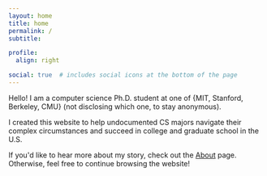 ```yaml
---
layout: home
title: home
permalink: /
subtitle:

profile:
  align: right

social: true  # includes social icons at the bottom of the page
---
```


Hello! I am a computer science Ph.D. student at one of {MIT, Stanford, Berkeley, CMU} (not disclosing which one, to stay anonymous).

I created this website to help undocumented CS majors navigate their complex circumstances and succeed in college and graduate school in the U.S.

If you'd like to hear more about my story, check out the [About]({{site.baseurl}}/about) page. Otherwise, feel free to continue browsing the website!
